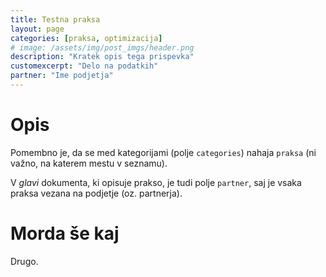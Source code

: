```yaml
---
title: Testna praksa
layout: page
categories: [praksa, optimizacija]
# image: /assets/img/post_imgs/header.png
description: "Kratek opis tega prispevka"
customexcerpt: "Delo na podatkih"
partner: "Ime podjetja"
---
```


# Opis

Pomembno je, da se med kategorijami (polje `categories`) nahaja `praksa` (ni važno, na katerem mestu v seznamu).

V _glavi_ dokumenta, ki opisuje prakso, je tudi polje `partner`, saj je vsaka praksa vezana na podjetje (oz. partnerja).


# Morda še kaj

Drugo.

